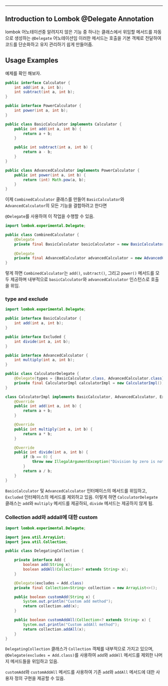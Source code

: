 ***

## Introduction to Lombok @Delegate Annotation

lombok 어노테이션중 알려지지 않은 기능 중 하나는 클래스에서 위임할 메서드를 자동으로 생성하는 `@Delegate` 어노테이션임 
이러한 메서드는 호출을 기본 객체로 전달하여 코드를 단순화하고 유지 관리하기 쉽게 만들어줌.

## Usage Examples

예제를 확인 해보자.

```java
public interface Calculator {    
	int add(int a, int b); 
    int subtract(int a, int b);
}  

public interface PowerCalculator {
    int power(int a, int b);
}

public class BasicCalculator implements Calculator {     
	public int add(int a, int b) {         
		return a + b;     
	}

    public int subtract(int a, int b) {
        return a - b;
    } 
}

public class AdvancedCalculator implements PowerCalculator {
    public int power(int a, int b) {
        return (int) Math.pow(a, b);
    }
}

```


이제 `CombinedCalculator` 클래스를 만들어 `BasicCalculator`와 `AdvancedCalculator`의 모든 기능을 결합하려고 한다면 

`@Delegate`를 사용하여 이 작업을 수행할 수 있음.

```java
import lombok.experimental.Delegate;  

public class CombinedCalculator {     
	@Delegate     
	private final BasicCalculator basicCalculator = new BasicCalculator(); 
	
	@Delegate
    private final AdvancedCalculator advancedCalculator = new AdvancedCalculator();
}

```

렇게 하면 `CombinedCalculator`는 `add()`, `subtract()`, 그리고 `power()` 메서드를 모두 제공하며 내부적으로 `basicCalculator`와 `advancedCalculator` 인스턴스로 호출을 위임.

### type and exclude

```java
import lombok.experimental.Delegate;

public interface BasicCalculator {
    int add(int a, int b);
}

public interface Excluded {
    int divide(int a, int b);
}

public interface AdvancedCalculator {
    int multiply(int a, int b);
}

public class CalculatorDelegate {
    @Delegate(types = {BasicCalculator.class, AdvancedCalculator.class}, excludes = Excluded.class)
    private final CalculatorImpl calculatorImpl = new CalculatorImpl();
}

class CalculatorImpl implements BasicCalculator, AdvancedCalculator, Excluded {
    @Override
    public int add(int a, int b) {
        return a + b;
    }

    @Override
    public int multiply(int a, int b) {
        return a * b;
    }

    @Override
    public int divide(int a, int b) {
        if (b == 0) {
            throw new IllegalArgumentException("Division by zero is not allowed.");
        }
        return a / b;
    }
}

```


`BasicCalculator` 및 `AdvancedCalculator` 인터페이스의 메서드를 위임하고, `Excluded` 인터페이스의 메서드를 제외하고 있음. 
이렇게 하면 `CalculatorDelegate` 클래스는 `add`와 `multiply` 메서드를 제공하되, `divide` 메서드는 제공하지 않게 됨.

### Collection add와 addall에 대한 custom

```java
import lombok.experimental.Delegate;

import java.util.ArrayList;
import java.util.Collection;

public class DelegatingCollection {

    private interface Add {
        boolean add(String x);
        boolean addAll(Collection<? extends String> x);
    }

    @Delegate(excludes = Add.class)
    private final Collection<String> collection = new ArrayList<>();

    public boolean customAdd(String x) {
        System.out.println("Custom add method");
        return collection.add(x);
    }

    public boolean customAddAll(Collection<? extends String> x) {
        System.out.println("Custom addAll method");
        return collection.addAll(x);
    }
}

```

`DelegatingCollection` 클래스가 `Collection` 객체를 내부적으로 가지고 있으며, `@Delegate(excludes = Add.class)`를 사용하여 `add`와 `addAll` 메서드를 제외한 나머지 메서드들을 위임하고 있음. 

`customAdd`와 `customAddAll` 메서드를 사용하여 기존 `add`와 `addAll` 메서드에 대한 사용자 정의 구현을 제공할 수 있음.
